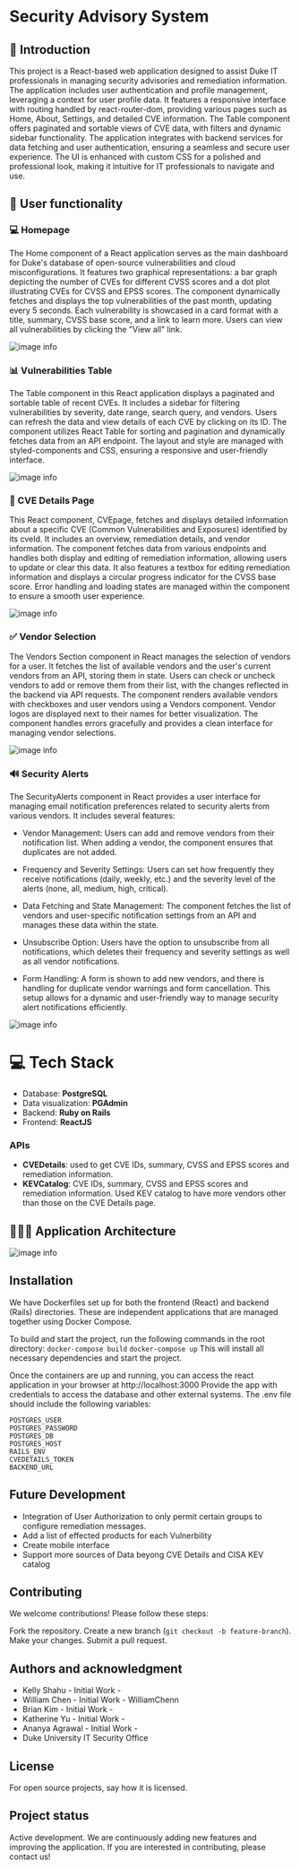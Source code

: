 # Security Advisory System


## 👋 Introduction
This project is a React-based web application designed to assist Duke IT professionals in managing security advisories and remediation information. The application includes user authentication and profile management, leveraging a context for user profile data. It features a responsive interface with routing handled by react-router-dom, providing various pages such as Home, About, Settings, and detailed CVE information. The Table component offers paginated and sortable views of CVE data, with filters and dynamic sidebar functionality. The application integrates with backend services for data fetching and user authentication, ensuring a seamless and secure user experience. The UI is enhanced with custom CSS for a polished and professional look, making it intuitive for IT professionals to navigate and use.


## 👩 User functionality
### 💻 Homepage
The Home component of a React application serves as the main dashboard for Duke's database of open-source vulnerabilities and cloud misconfigurations. It features two graphical representations: a bar graph depicting the number of CVEs for different CVSS scores and a dot plot illustrating CVEs for CVSS and EPSS scores.
The component dynamically fetches and displays the top vulnerabilities of the past month, updating every 5 seconds. Each vulnerability is showcased in a card format with a title, summary, CVSS base score, and a link to learn more. Users can view all vulnerabilities by clicking the "View all" link.

![image info](front-end/public/Screenshotofhomepage.png)

### 📊 Vulnerabilities Table
The Table component in this React application displays a paginated and sortable table of recent CVEs. It includes a sidebar for filtering vulnerabilities by severity, date range, search query, and vendors. Users can refresh the data and view details of each CVE by clicking on its ID. The component utilizes React Table for sorting and pagination and dynamically fetches data from an API endpoint. The layout and style are managed with styled-components and CSS, ensuring a responsive and user-friendly interface.

![image info](front-end/public/Screenshotoftable.png)

### 📄 CVE Details Page

This React component, CVEpage, fetches and displays detailed information about a specific CVE (Common Vulnerabilities and Exposures) identified by its cveId. It includes an overview, remediation details, and vendor information. The component fetches data from various endpoints and handles both display and editing of remediation information, allowing users to update or clear this data. It also features a textbox for editing remediation information and displays a circular progress indicator for the CVSS base score. Error handling and loading states are managed within the component to ensure a smooth user experience.

![image info](front-end/public/Screenshotoflearnmore.png)

### ✅ Vendor Selection

The Vendors Section component in React manages the selection of vendors for a user. It fetches the list of available vendors and the user's current vendors from an API, storing them in state. Users can check or uncheck vendors to add or remove them from their list, with the changes reflected in the backend via API requests. The component renders available vendors with checkboxes and user vendors using a Vendors component. Vendor logos are displayed next to their names for better visualization. The component handles errors gracefully and provides a clean interface for managing vendor selections.

![image info](front-end/public/Screenshotofvendors.png)

### 🔊 Security Alerts
The SecurityAlerts component in React provides a user interface for managing email notification preferences related to security alerts from various vendors. It includes several features:

- Vendor Management: Users can add and remove vendors from their notification list. When adding a vendor, the component ensures that duplicates are not added.

- Frequency and Severity Settings: Users can set how frequently they receive notifications (daily, weekly, etc.) and the severity level of the alerts (none, all, medium, high, critical).

- Data Fetching and State Management: The component fetches the list of vendors and user-specific notification settings from an API and manages these data within the state.

- Unsubscribe Option: Users have the option to unsubscribe from all notifications, which deletes their frequency and severity settings as well as all vendor notifications.

- Form Handling: A form is shown to add new vendors, and there is handling for duplicate vendor warnings and form cancellation.
This setup allows for a dynamic and user-friendly way to manage security alert notifications efficiently.

![image info](front-end/public/Screenshotofnotifications.png)

# 💻 Tech Stack
- Database: **PostgreSQL**
- Data visualization: **PGAdmin**
- Backend: **Ruby on Rails**
- Frontend: **ReactJS**

### APIs
- **CVEDetails**: used to get CVE IDs, summary, CVSS and EPSS scores and remediation information.
- **KEVCatalog**: CVE IDs, summary, CVSS and EPSS scores and remediation information. Used KEV catalog to have more vendors other than those on the CVE Details page.











## 👩🏻‍🏫 Application Architecture
![image info](front-end/public/ProjectPhases.png)




## Installation
We have Dockerfiles set up for both the frontend (React) and backend (Rails) directories. These are independent applications that are managed together using Docker Compose.

To build and start the project, run the following commands in the root directory:
`docker-compose build`
`docker-compose up`
This will install all necessary dependencies and start the project.

Once the containers are up and running, you can access the react application in your browser at http://localhost:3000
Provide the app with credentials to access the database and other external systems. The .env file should include the following variables:
```
POSTGRES_USER
POSTGRES_PASSWORD
POSTGRES_DB
POSTGRES_HOST
RAILS_ENV
CVEDETAILS_TOKEN
BACKEND_URL
```


## Future Development
- Integration of User Authorization to only permit certain groups to configure remediation messages.
- Add a list of effected products for each Vulnerbility
- Create mobile interface
- Support more sources of Data beyong CVE Details and CISA KEV catalog

## Contributing
We welcome contributions! Please follow these steps:

Fork the repository.
Create a new branch (`git checkout -b feature-branch`).
Make your changes.
Submit a pull request.

## Authors and acknowledgment
- Kelly Shahu - Initial Work - 
- William Chen - Initial Work - WilliamChenn
- Brian Kim - Initial Work - 
- Katherine Yu - Initial Work - 
- Ananya Agrawal - Initial Work - 
- Duke University IT Security Office

## License
For open source projects, say how it is licensed.

## Project status
Active development. We are continuously adding new features and improving the application. If you are interested in contributing, please contact us!
